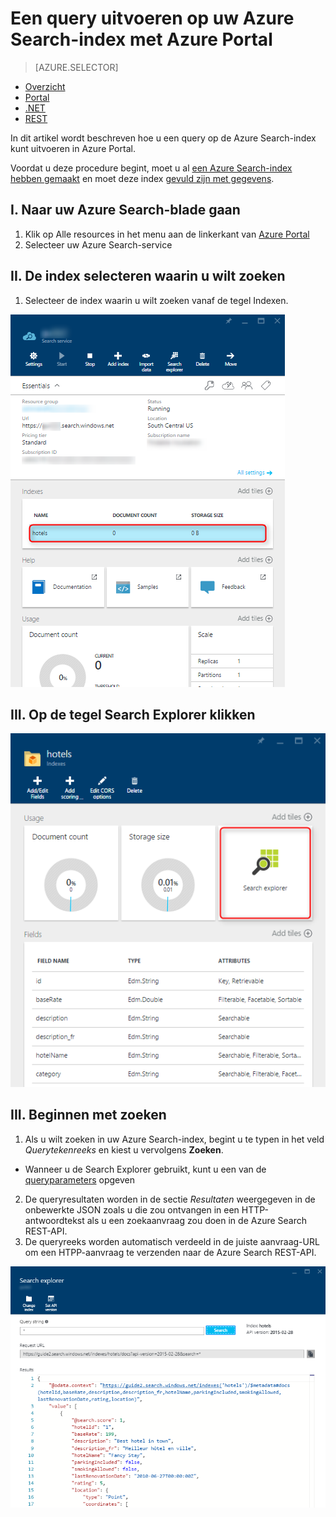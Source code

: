 <properties
    pageTitle="Een query uitvoeren op uw Azure Search-index met Azure Portal | Microsoft Azure | Gehoste service voor zoeken in de cloud"
    description="Een zoekopdracht in de Search Explorer van Azure Portal uitvoeren."
    services="search"
    documentationCenter=""
    authors="ashmaka"
/>

<tags
    ms.service="search"
    ms.devlang="NA"
    ms.workload="search"
    ms.topic="get-started-article"
    ms.tgt_pltfrm="na"
    ms.date="08/29/2016"
    ms.author="ashmaka"
/>

# Een query uitvoeren op uw Azure Search-index met Azure Portal
> [AZURE.SELECTOR]
- [Overzicht](search-query-overview.md)
- [Portal](search-explorer.md)
- [.NET](search-query-dotnet.md)
- [REST](search-query-rest-api.md)

In dit artikel wordt beschreven hoe u een query op de Azure Search-index kunt uitvoeren in Azure Portal.

Voordat u deze procedure begint, moet u al [een Azure Search-index hebben gemaakt](search-what-is-an-index.md) en moet deze index [gevuld zijn met gegevens](search-what-is-data-import.md).

## I. Naar uw Azure Search-blade gaan
1. Klik op Alle resources in het menu aan de linkerkant van [Azure Portal](https://portal.azure.com/#blade/HubsExtension/BrowseResourceBlade/resourceType/Microsoft.Search%2FsearchServices)
2. Selecteer uw Azure Search-service

## II. De index selecteren waarin u wilt zoeken
1. Selecteer de index waarin u wilt zoeken vanaf de tegel Indexen.

![](./media/search-explorer/pick-index.png)

## III. Op de tegel Search Explorer klikken
![](./media/search-explorer/search-explorer-tile.png)

## III. Beginnen met zoeken
1. Als u wilt zoeken in uw Azure Search-index, begint u te typen in het veld *Querytekenreeks* en kiest u vervolgens **Zoeken**.
 * Wanneer u de Search Explorer gebruikt, kunt u een van de [queryparameters](https://msdn.microsoft.com/library/dn798927.aspx) opgeven

2. De queryresultaten worden in de sectie *Resultaten* weergegeven in de onbewerkte JSON zoals u die zou ontvangen in een HTTP-antwoordtekst als u een zoekaanvraag zou doen in de Azure Search REST-API.
3. De queryreeks worden automatisch verdeeld in de juiste aanvraag-URL om een HTPP-aanvraag te verzenden naar de Azure Search REST-API.

![](./media/search-explorer/search-bar.png)



<!--HONumber=Sep16_HO3-->


